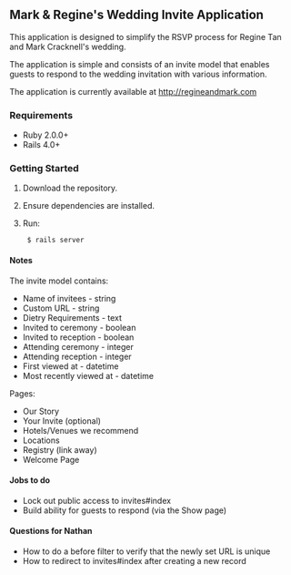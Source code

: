 ## Mark & Regine's Wedding Invite Application
This application is designed to simplify the RSVP process for Regine Tan and Mark Cracknell's wedding.

The application is simple and consists of an invite model that enables guests to respond to the wedding invitation with various information.

The application is currently available at http://regineandmark.com

### Requirements
* Ruby 2.0.0+
* Rails 4.0+

### Getting Started
1. Download the repository.
2. Ensure dependencies are installed.
3. Run:
        
        $ rails server
        

#### Notes
The invite model contains:

* Name of invitees - string
* Custom URL - string
* Dietry Requirements - text
* Invited to ceremony - boolean
* Invited to reception - boolean
* Attending ceremony - integer
* Attending reception - integer
* First viewed at - datetime
* Most recently viewed at - datetime

Pages:

* Our Story
* Your Invite (optional)
* Hotels/Venues we recommend
* Locations
* Registry (link away)
* Welcome Page


#### Jobs to do
* Lock out public access to invites#index
* Build ability for guests to respond (via the Show page)


#### Questions for Nathan
* How to do a before filter to verify that the newly set URL is unique
* How to redirect to invites#index after creating a new record